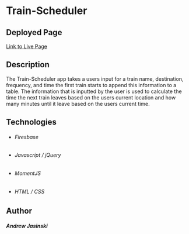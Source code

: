 # Train-Scheduler

## Deployed Page
[Link to Live Page](https://andrewja01.github.io/Train-Scheduler/)



## Description

The Train-Scheduler app takes a users input for a train name, destination, frequency, and time the first train starts to append this information to a table. The information that is inputted by the user is used to calculate the time the next train leaves based on the users current location and how many minutes until it leave based on the users current time. 



## Technologies

* ###### Firesbase
* ###### Javascript / jQuery
* ###### MomentJS
* ###### HTML / CSS




## Author

##### Andrew Jasinski
